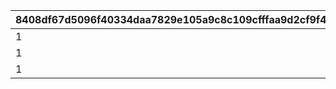 |8408df67d5096f40334daa7829e105a9c8c109cfffaa9d2cf9f44be22edf08f5|ca9dbabacf13d5b04b75d8e70a3b85b1d7f9dcdf8eb80072f9cb2e5a1e08dd03|1b72709e1510c428432a60a328145002ffdde910dc6c6fa67629719353f6de4c|5855ae7210a9214642df45c7fd64149e23edca235072cf75909ecf221794650e|5b4d191767927e4fe985c5b65407687e7017385ded328318ca38a798db2bd55d|06380a3cc4a151b7a1c7e2de7644bb4a4e92dd8d68bb8fa99f8b353a415b071b|c8bd95b23836e2b63dfd98b32433c540955168beaef83d4c24c248edb924d8bc|b76cdf31eaf4bc40c3e2b9adae8ff98527b06245563fad5397ad71225d6d3b2d|5334a6e428b201177e8c0579e3f9956fc7b37718576af5b7cf0fe63473764411|e3ad0ffb112b2787ce4106c5167a33e35386359ab2844a542004849a882714bb|eb8ef6316aed13f692e562477342423b1f832467ba1d227fb70647741f0fe90c|66e78bda65161ce8abed2750825cd4a88042646774802eb78224565c9b38e4d8|295f47a0448989c962ed8e993cc3a5d5babf6cce34c7517229d7a5d0c5a2abea|5404cbd3818b5ffd5af2894ba933e67e4b74bc4a8b082eb16389fee7620c7ed6|9302b78df218ad67340ea4f7c79244b1c03d67a884d45f3f66570ae93c039f30|c7db52aa10c9abe4540d1633a7d8c0832e9f6cf63996a478316d81c517203c8c|d4617f3ebe752eba66b03bcfcf1d0207556d28bec0b28b34853bbd40ca108bdb|3376a37c9e488e104398e8b34c6d7c4b0505e4fba179225ee84a8e8a0ca8c341|
| --- | --- | --- | --- | --- | --- | --- | --- | --- | --- | --- | --- | --- | --- | --- | --- | --- | --- |
|1|0|5|-1|1|1.5|bgm_M646_Mode1|1|0|1|803100222|4|0|-1|3008|-1|9006525|83|
|1|0|5|-1|1|1.5|bgm_M646_Mode2|1|0|2|803100223|2|0|-1|3008|-1|9006526|66|
|1|9000003|5|-1|1|1.5|bgm_M646_Mode3|-1|0|3|803100224|-1|0|-1|3008|-1|9006527|0|